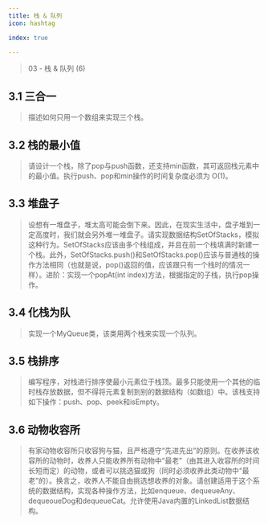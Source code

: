 ```yaml
---
title: 栈 & 队列
icon: hashtag

index: true

---
```


> 03 - 栈 & 队列 (6)

<!-- more -->

## 3.1 三合一
  > 描述如何只用一个数组来实现三个栈。

## 3.2 栈的最小值
  > 请设计一个栈，除了pop与push函数，还支持min函数，其可返回栈元素中的最小值。执行push、pop和min操作的时间复杂度必须为 O(1)。

## 3.3 堆盘子
  > 设想有一堆盘子，堆太高可能会倒下来。因此，在现实生活中，盘子堆到一定高度时，我们就会另外堆一堆盘子。请实现数据结构SetOfStacks，模拟这种行为。SetOfStacks应该由多个栈组成，并且在前一个栈填满时新建一个栈。此外，SetOfStacks.push()和SetOfStacks.pop()应该与普通栈的操作方法相同（也就是说，pop()返回的值，应该跟只有一个栈时的情况一样）。进阶：实现一个popAt(int index)方法，根据指定的子栈，执行pop操作。

## 3.4 化栈为队
  > 实现一个MyQueue类，该类用两个栈来实现一个队列。

## 3.5 栈排序
  > 编写程序，对栈进行排序使最小元素位于栈顶。最多只能使用一个其他的临时栈存放数据，但不得将元素复制到别的数据结构（如数组）中。该栈支持如下操作：push、pop、peek和isEmpty。

## 3.6 动物收容所
  > 有家动物收容所只收容狗与猫，且严格遵守“先进先出”的原则。在收养该收容所的动物时，收养人只能收养所有动物中“最老”（由其进入收容所的时间长短而定）的动物，或者可以挑选猫或狗（同时必须收养此类动物中“最老”的）。换言之，收养人不能自由挑选想收养的对象。请创建适用于这个系统的数据结构，实现各种操作方法，比如enqueue、dequeueAny、dequeoueDog和dequeueCat。允许使用Java内置的LinkedList数据结构。